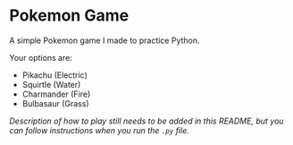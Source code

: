 # Pokemon Game

A simple Pokemon game I made to practice Python. 

Your options are:

- Pikachu (Electric)
- Squirtle (Water)
- Charmander (Fire)
- Bulbasaur (Grass)


*Description of how to play still needs to be added in this README, but you can follow instructions when you run the `.py` file.*
